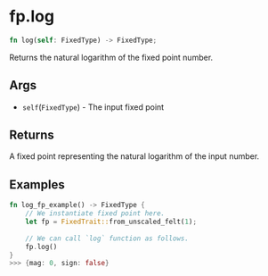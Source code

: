 # fp.log


```rust
fn log(self: FixedType) -> FixedType;
```

Returns the natural logarithm of the fixed point number.

## Args

* `self`(`FixedType`) - The input fixed point

## Returns 

A fixed point representing the natural logarithm of the input number.

## Examples

```rust
fn log_fp_example() -> FixedType {
    // We instantiate fixed point here.
    let fp = FixedTrait::from_unscaled_felt(1);
    
    // We can call `log` function as follows.
    fp.log()
}
>>> {mag: 0, sign: false}
```
